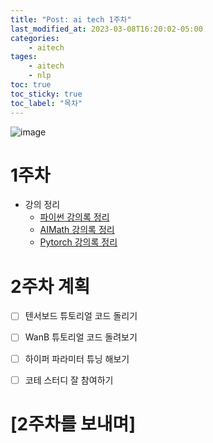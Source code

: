 ```yaml
---
title: "Post: ai tech 1주차"
last_modified_at: 2023-03-08T16:20:02-05:00
categories:
    - aitech
tages:
    - aitech
    - nlp
toc: true
toc_sticky: true
toc_label: "목차"
---
```





![image](../../../image/aitech.png)




# 1주차
  * 강의 정리
    * [파이썬 강의록 정리](https://yunjinchoidev.github.io/aitech/post-python/)
    * [AIMath 강의록 정리](https://yunjinchoidev.github.io/aitech/post-aimath/)
    * [Pytorch 강의록 정리](https://yunjinchoidev.github.io/aitech/post-pytorch/)

# 2주차 계획
- [ ] 텐서보드 튜토리얼 코드 돌리기
- [ ] WanB 튜토리얼 코드 돌려보기
- [ ] 하이퍼 파라미터 튜닝 해보기 
- [ ] 코테 스터디 잘 참여하기 

    
# [2주차를 보내며]
